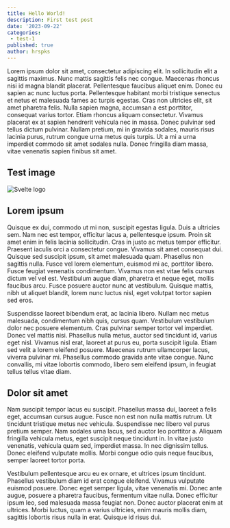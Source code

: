 ```yaml
---
title: Hello World!
description: First test post
date: '2023-09-22'
categories:
 - test-1
published: true
author: hrspks
---
```


Lorem ipsum dolor sit amet, consectetur adipiscing elit. In sollicitudin elit a sagittis maximus. Nunc mattis sagittis felis nec congue. Maecenas rhoncus nisi id magna blandit placerat. Pellentesque faucibus aliquet enim. Donec eu sapien ac nunc luctus porta. Pellentesque habitant morbi tristique senectus et netus et malesuada fames ac turpis egestas. Cras non ultricies elit, sit amet pharetra felis. Nulla sapien magna, accumsan a est porttitor, consequat varius tortor. Etiam rhoncus aliquam consectetur. Vivamus placerat ex at sapien hendrerit vehicula nec in massa. Donec pulvinar sed tellus dictum pulvinar. Nullam pretium, mi in gravida sodales, mauris risus lacinia purus, rutrum congue urna metus quis turpis. Ut a mi a urna imperdiet commodo sit amet sodales nulla. Donec fringilla diam massa, vitae venenatis sapien finibus sit amet.

## Test image
![Svelte logo](favicon.png)

## Lorem ipsum
Quisque ex dui, commodo ut mi non, suscipit egestas ligula. Duis a ultricies sem. Nam nec est tempor, efficitur lacus a, pellentesque ipsum. Proin sit amet enim in felis lacinia sollicitudin. Cras in justo ac metus tempor efficitur. Praesent iaculis orci a consectetur congue. Vivamus sit amet consequat dui. Quisque sed suscipit ipsum, sit amet malesuada quam. Phasellus non sagittis nulla. Fusce vel lorem elementum, euismod mi ac, porttitor libero. Fusce feugiat venenatis condimentum. Vivamus non est vitae felis cursus dictum vel vel est. Vestibulum augue diam, pharetra et neque eget, mollis faucibus arcu. Fusce posuere auctor nunc at vestibulum. Quisque mattis, nibh ut aliquet blandit, lorem nunc luctus nisl, eget volutpat tortor sapien sed eros.

Suspendisse laoreet bibendum erat, ac lacinia libero. Nullam nec metus malesuada, condimentum nibh quis, cursus quam. Vestibulum vestibulum dolor nec posuere elementum. Cras pulvinar semper tortor vel imperdiet. Donec vel mattis nisi. Phasellus nulla metus, auctor sed tincidunt id, varius eget nisl. Vivamus nisl erat, laoreet at purus eu, porta suscipit ligula. Etiam sed velit a lorem eleifend posuere. Maecenas rutrum ullamcorper lacus, viverra pulvinar mi. Phasellus commodo gravida ante vitae congue. Nunc convallis, mi vitae lobortis commodo, libero sem eleifend ipsum, in feugiat tellus tellus vitae diam.

## Dolor sit amet
Nam suscipit tempor lacus eu suscipit. Phasellus massa dui, laoreet a felis eget, accumsan cursus augue. Fusce non est non nulla mattis rutrum. Ut tincidunt tristique metus nec vehicula. Suspendisse nec libero vel purus pretium semper. Nam sodales urna lacus, sed auctor leo porttitor a. Aliquam fringilla vehicula metus, eget suscipit neque tincidunt in. In vitae justo venenatis, vehicula quam sed, imperdiet massa. In nec dignissim tellus. Donec eleifend vulputate mollis. Morbi congue odio quis neque faucibus, semper laoreet tortor porta.

Vestibulum pellentesque arcu eu ex ornare, et ultrices ipsum tincidunt. Phasellus vestibulum diam id erat congue eleifend. Vivamus vulputate euismod posuere. Donec eget semper ligula, vitae venenatis mi. Donec ante augue, posuere a pharetra faucibus, fermentum vitae nulla. Donec efficitur ipsum leo, sed malesuada massa feugiat non. Donec auctor placerat enim at ultrices. Morbi luctus, quam a varius ultricies, enim mauris mollis diam, sagittis lobortis risus nulla in erat. Quisque id risus dui.
